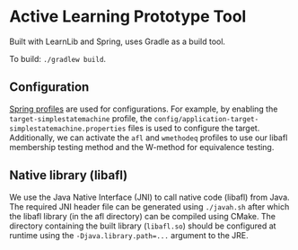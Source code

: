 # Active Learning Prototype Tool

Built with LearnLib and Spring, uses Gradle as a build tool.

To build: `./gradlew build`.

## Configuration

[Spring profiles][spring-profiles] are used for configurations. For example, by enabling the `target-simplestatemachine`
profile, the `config/application-target-simplestatemachine.properties` files is used to configure the target.
Additionally, we can activate the `afl` and `wmethodeq` profiles to use our libafl membership testing method and the
W-method for equivalence testing.

## Native library (libafl)

We use the Java Native Interface (JNI) to call native code (libafl) from Java. The required JNI header file can be
generated using `./javah.sh` after which the libafl library (in the afl directory) can be compiled using CMake. The 
directory containing the built library (`libafl.so`) should be configured at runtime using the `-Djava.library.path=...`
argument to the JRE.


[spring-profiles]: https://docs.spring.io/spring-boot/docs/current/reference/html/boot-features-profiles.html